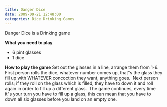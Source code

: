 ```yaml
---
title: Danger Dice
date: 2009-09-21 12:48:00
categories: Dice Drinking Games
---
```

Danger Dice is a Drinking game

<strong>What you need to play</strong>
<ul>
	<li>6 pint glasses</li>
	<li>1 dice</li>
</ul>
<strong>How to play the game</strong>
Set out the glasses in a line, arrange them from 1-6.
First person rolls the dice, whatever number comes up, that&quot;s the glass they fill up with WHATEVER concoction they want, anything goes.  Next person rolls; if they roll on the glass which is filled, they have to down it and roll again in order to fill up a different glass.  The game continues, every time it&quot;s your turn you have to fill up a glass, this can mean that you have to down all six glasses before you land on an empty one.
